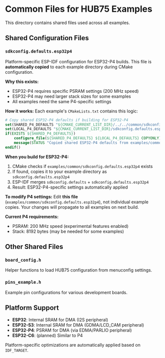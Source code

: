 # Common Files for HUB75 Examples

This directory contains shared files used across all examples.

## Shared Configuration Files

### `sdkconfig.defaults.esp32p4`

Platform-specific ESP-IDF configuration for ESP32-P4 builds. This file is **automatically copied** to each example directory during CMake configuration.

**Why this exists:**
- ESP32-P4 requires specific PSRAM settings (200 MHz speed)
- ESP32-P4 may need larger stack sizes for some examples
- All examples need the same P4-specific settings

**How it works:**
Each example's `CMakeLists.txt` contains this logic:
```cmake
# Copy shared ESP32-P4 defaults if building for ESP32-P4
set(SHARED_P4_DEFAULTS "${CMAKE_CURRENT_LIST_DIR}/../../common/sdkconfig.defaults.esp32p4")
set(LOCAL_P4_DEFAULTS "${CMAKE_CURRENT_LIST_DIR}/sdkconfig.defaults.esp32p4")
if(EXISTS ${SHARED_P4_DEFAULTS})
    configure_file(${SHARED_P4_DEFAULTS} ${LOCAL_P4_DEFAULTS} COPYONLY)
    message(STATUS "Copied shared ESP32-P4 defaults from examples/common/")
endif()
```

**When you build for ESP32-P4:**
1. CMake checks if `examples/common/sdkconfig.defaults.esp32p4` exists
2. If found, copies it to your example directory as `sdkconfig.defaults.esp32p4`
3. ESP-IDF merges `sdkconfig.defaults` + `sdkconfig.defaults.esp32p4`
4. Result: ESP32-P4-specific settings automatically applied

**To modify P4 settings:**
Edit **this file** (`examples/common/sdkconfig.defaults.esp32p4`), not individual example copies. Your changes will propagate to all examples on next build.

**Current P4 requirements:**
- PSRAM: 200 MHz speed (experimental features enabled)
- Stack: 8192 bytes (may be needed for some examples)

## Other Shared Files

### `board_config.h`
Helper functions to load HUB75 configuration from menuconfig settings.

### `pins_example.h`
Example pin configurations for various development boards.

## Platform Support

- **ESP32**: Internal SRAM for DMA (I2S peripheral)
- **ESP32-S3**: Internal SRAM for DMA (GDMA/LCD_CAM peripheral)
- **ESP32-P4**: PSRAM for DMA (via EDMA/PARLIO peripheral)
- **ESP32-C6**: (planned) Similar to P4

Platform-specific optimizations are automatically applied based on `IDF_TARGET`.
